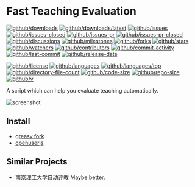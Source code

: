 # Fast Teaching Evaluation

[![github/downloads](https://shields.io/github/downloads/Freed-Wu/fast-teaching-evaluation/total)](https://github.com/Freed-Wu/fast-teaching-evaluation/releases)
[![github/downloads/latest](https://shields.io/github/downloads/Freed-Wu/fast-teaching-evaluation/latest/total)](https://github.com/Freed-Wu/fast-teaching-evaluation/releases/latest)
[![github/issues](https://shields.io/github/issues/Freed-Wu/fast-teaching-evaluation)](https://github.com/Freed-Wu/fast-teaching-evaluation/issues)
[![github/issues-closed](https://shields.io/github/issues-closed/Freed-Wu/fast-teaching-evaluation)](https://github.com/Freed-Wu/fast-teaching-evaluation/issues?q=is%3Aissue+is%3Aclosed)
[![github/issues-pr](https://shields.io/github/issues-pr/Freed-Wu/fast-teaching-evaluation)](https://github.com/Freed-Wu/fast-teaching-evaluation/pulls)
[![github/issues-pr-closed](https://shields.io/github/issues-pr-closed/Freed-Wu/fast-teaching-evaluation)](https://github.com/Freed-Wu/fast-teaching-evaluation/pulls?q=is%3Apr+is%3Aclosed)
[![github/discussions](https://shields.io/github/discussions/Freed-Wu/fast-teaching-evaluation)](https://github.com/Freed-Wu/fast-teaching-evaluation/discussions)
[![github/milestones](https://shields.io/github/milestones/all/Freed-Wu/fast-teaching-evaluation)](https://github.com/Freed-Wu/fast-teaching-evaluation/milestones)
[![github/forks](https://shields.io/github/forks/Freed-Wu/fast-teaching-evaluation)](https://github.com/Freed-Wu/fast-teaching-evaluation/network/members)
[![github/stars](https://shields.io/github/stars/Freed-Wu/fast-teaching-evaluation)](https://github.com/Freed-Wu/fast-teaching-evaluation/stargazers)
[![github/watchers](https://shields.io/github/watchers/Freed-Wu/fast-teaching-evaluation)](https://github.com/Freed-Wu/fast-teaching-evaluation/watchers)
[![github/contributors](https://shields.io/github/contributors/Freed-Wu/fast-teaching-evaluation)](https://github.com/Freed-Wu/fast-teaching-evaluation/graphs/contributors)
[![github/commit-activity](https://shields.io/github/commit-activity/w/Freed-Wu/fast-teaching-evaluation)](https://github.com/Freed-Wu/fast-teaching-evaluation/graphs/commit-activity)
[![github/last-commit](https://shields.io/github/last-commit/Freed-Wu/fast-teaching-evaluation)](https://github.com/Freed-Wu/fast-teaching-evaluation/commits)
[![github/release-date](https://shields.io/github/release-date/Freed-Wu/fast-teaching-evaluation)](https://github.com/Freed-Wu/fast-teaching-evaluation/releases/latest)

[![github/license](https://shields.io/github/license/Freed-Wu/fast-teaching-evaluation)](https://github.com/Freed-Wu/fast-teaching-evaluation/blob/main/LICENSE)
[![github/languages](https://shields.io/github/languages/count/Freed-Wu/fast-teaching-evaluation)](https://github.com/Freed-Wu/fast-teaching-evaluation)
[![github/languages/top](https://shields.io/github/languages/top/Freed-Wu/fast-teaching-evaluation)](https://github.com/Freed-Wu/fast-teaching-evaluation)
[![github/directory-file-count](https://shields.io/github/directory-file-count/Freed-Wu/fast-teaching-evaluation)](https://github.com/Freed-Wu/fast-teaching-evaluation)
[![github/code-size](https://shields.io/github/languages/code-size/Freed-Wu/fast-teaching-evaluation)](https://github.com/Freed-Wu/fast-teaching-evaluation)
[![github/repo-size](https://shields.io/github/repo-size/Freed-Wu/fast-teaching-evaluation)](https://github.com/Freed-Wu/fast-teaching-evaluation)
[![github/v](https://shields.io/github/v/release/Freed-Wu/fast-teaching-evaluation)](https://github.com/Freed-Wu/fast-teaching-evaluation)

A script which can help you evaluate teaching automatically.

![screenshot](https://user-images.githubusercontent.com/32936898/211140824-73440621-8637-48b8-add1-e722af05c355.png)

## Install

- [greasy fork](https://greasyfork.org/zh-CN/scripts/457794-fast-teaching-evaluation)
- [openuserjs](https://openuserjs.org/scripts/Freed-Wu/fast_teaching_evaluation)

## Similar Projects

- [南京理工大学自动评教](https://greasyfork.org/zh-CN/scripts/386650-南京理工大学自动评教)
  Maybe better.
